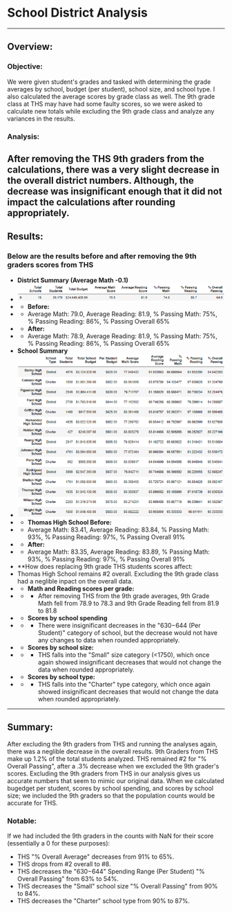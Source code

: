 # School District Analysis
---
## Overview:
### Objective:
We were given student's grades and tasked with determining the grade averages by school, budget (per student), school size, and school type. I also calculated the average scores by grade class as well. The 9th grade class at THS may have had some faulty scores, so we were asked to calculate new totals while excluding the 9th grade class and analyze any variances in the results.

### Analysis:
After removing the THS 9th graders from the calculations, there was a very slight decrease in the overall district numbers. Although, the decrease was insignificant enough that it did not impact the calculations after rounding appropriately.
---
## Results:
### Below are the results before and after removing the 9th graders scores from THS
- **District Summary (Average Math -0.1)**
- ![district_summary_df](resources/district_summary_df.png)
- - **Before:**
- - Average Math: 79.0, Average Reading: 81.9, % Passing Math: 75%, % Passing Reading: 86%, % Passing Overall 65%
- - **After:**
- - Average Math: 78.9, Average Reading: 81.9, % Passing Math: 75%, % Passing Reading: 86%, % Passing Overall 65%
- **School Summary**
- ![per_school_summary_df](resources/per_school_summary_df.png)
- - **Thomas High School Before:**
- - Average Math: 83.41, Average Reading: 83.84, % Passing Math: 93%, % Passing Reading: 97%, % Passing Overall 91%
- - **After:**
- - Average Math: 83.35, Average Reading: 83.89, % Passing Math: 93%, % Passing Reading: 97%, % Passing Overall 91%
- **How does replacing 9th grade THS students scores affect:
- Thomas High School remains #2 overall. Excluding the 9th grade class had a neglible inpact on the overall data.
- - **Math and Reading scores per grade:**
- - - After removing THS from the 9th grade averages, 9th Grade Math fell from 78.9 to 78.3 and 9th Grade Reading fell from 81.9 to 81.8
- - **Scores by school spending**
- - - There were insignificant decreases in the "$630-$644 (Per Student)" category of school, but the decrease would not have any changes to data when rounded appropriately.
- - **Scores by school size:**
- - - THS falls into the "Small" size category (<1750), which once again showed insignificant decreases that would not change the data when rounded appropriately.
- - **Scores by school type:**
- - - THS falls into the "Charter" type category, which once again showed insignificant decreases that would not change the data when rounded appropriately.
---
## Summary:
After excluding the 9th graders from THS and running the analyses again, there was a neglible decrease in the overall results. 9th Graders from THS make up 1.2% of the total students analyzed. THS remained #2 for "% Overall Passing", after a .3% decrease when we excluded the 9th grader's scores. Excluding the 9th graders from THS in our analysis gives us accurate numbers that seem to mimic our original data. When we calculated bugedget per student, scores by school spending, and scores by school size; we included the 9th graders so that the population counts would be accurate for THS.

### Notable:
If we had included the 9th graders in the counts with NaN for their score (essentially a 0 for these purposes):
- THS "% Overall Average" decreases from 91% to 65%.
- THS drops from #2 overall to #8.
- THS decreases the "$630-$644" Spending Range (Per Student) "% Overall Passing" from 63% to 54%.
- THS decreases the "Small" school size "% Overall Passing" from 90% to 84%.
- THS decreases the "Charter" school type from 90% to 87%.
